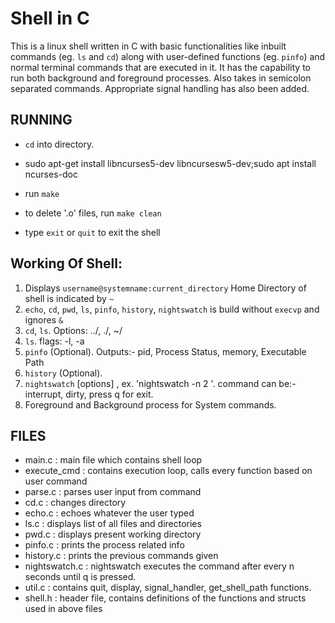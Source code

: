 # Shell in C

This is a linux shell written in C with basic functionalities like inbuilt commands (eg. `ls` and `cd`) along with user-defined functions (eg. `pinfo`) and normal terminal commands that are executed in it. It has the capability to run both background and foreground processes. Also takes in semicolon separated commands. Appropriate signal handling has also been added.

## RUNNING

- `cd` into directory.

- sudo apt-get install libncurses5-dev libncursesw5-dev;sudo apt install ncurses-doc 

- run `make`

- to delete '.o' files, run `make clean`

- type `exit` or `quit` to exit the shell

## Working Of Shell:

1. Displays
   `username@systemname:current_directory`
   Home Directory of shell is indicated by `~`
2. `echo`, `cd`, `pwd`, `ls`, `pinfo`, `history`, `nightswatch` is build without `execvp` and ignores `&`
3. `cd`, `ls`. Options: ../, ./, ~/
4. `ls`. flags: -l, -a
5. `pinfo` <pid> (Optional). Outputs:-
	pid, Process Status, memory, Executable Path
6. `history` <num> (Optional).
7. `nightswatch` [options] <command>, ex. 'nightswatch -n 2 <command>'. command can be:- interrupt, dirty, press q for exit.
8. Foreground and Background process for System commands.

## FILES
- main.c : main file which contains shell loop
- execute_cmd : contains execution loop, calls every function based on user command
- parse.c : parses user input from command
- cd.c : changes directory
- echo.c : echoes whatever the user typed
- ls.c : displays list of all files and directories
- pwd.c : displays present working directory
- pinfo.c : prints the process related info
- history.c : prints the previous commands given
- nightswatch.c : nightswatch executes the command after every n seconds until q is pressed.
- util.c : contains quit, display, signal_handler, get_shell_path functions. 
- shell.h : header file, contains definitions of the functions and structs used in above files